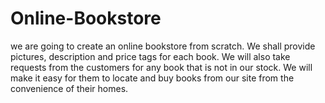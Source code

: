 # Online-Bookstore
we are going to create an online bookstore from scratch. We shall provide pictures, description and price tags for each book. We will also take requests from the customers for any book that is not in our stock. We will make it easy for them to locate and buy books from our site from the convenience of their homes.
